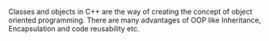 Classes and objects in C++ are the way of creating the concept of object oriented programming. There are many advantages of OOP like Inheritance, Encapsulation and code reusability etc.